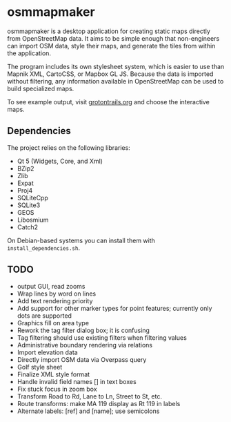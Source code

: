 # osmmapmaker

osmmapmaker is a desktop application for creating static maps directly from OpenStreetMap data. It aims to be simple enough that non-engineers can import OSM data, style their maps, and generate the tiles from within the application.

The program includes its own stylesheet system, which is easier to use than Mapnik XML, CartoCSS, or Mapbox GL JS. Because the data is imported without filtering, any information available in OpenStreetMap can be used to build specialized maps.

To see example output, visit [grotontrails.org](http://www.grotontrails.org) and choose the interactive maps.

## Dependencies

The project relies on the following libraries:

- Qt 5 (Widgets, Core, and Xml)
- BZip2
- Zlib
- Expat
- Proj4
- SQLiteCpp
- SQLite3
- GEOS
- Libosmium
- Catch2

On Debian-based systems you can install them with `install_dependencies.sh`.

## TODO

- output GUI, read zooms
- Wrap lines by word on lines
- Add text rendering priority
- Add support for other marker types for point features; currently only dots are supported
- Graphics fill on area type
- Rework the tag filter dialog box; it is confusing
- Tag filtering should use existing filters when filtering values
- Administrative boundary rendering via relations
- Import elevation data
- Directly import OSM data via Overpass query
- Golf style sheet
- Finalize XML style format
- Handle invalid field names [] in text boxes
- Fix stuck focus in zoom box
- Transform Road to Rd, Lane to Ln, Street to St, etc.
- Route transforms: make MA 119 display as Rt 119 in labels
- Alternate labels: [ref] and [name]; use semicolons
